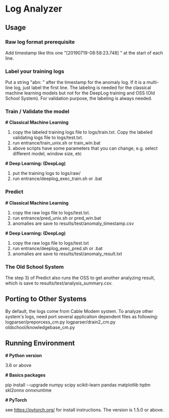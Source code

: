 # **Log Analyzer**

## **Usage**

### Raw log format prerequisite
Add timestamp like this one "[20190719-08:58:23.748] " at the start of each line.

### Label your training logs
Put a string "abn: " after the timestamp for the anomaly log. If it is a multi-line log, just label the first line. The labeling is needed for the classical machine learning models but not for the DeepLog training and OSS (Old School System). For validation purpose, the labeling is always needed.

### Train / Validate the model

**# Classical Machine Learning**

1) copy the labeled training logs file to logs/train.txt. Copy the labeled validating logs file to logs/test.txt.
2) run entrance/train_unix.sh or train_win.bat
3) above scripts have some parameters that you can change, e.g. select different model, window size, etc

**# Deep Learning: (DeepLog)**

1) put the training logs to logs/raw/
2) run entrance/deeplog_exec_train.sh or .bat

### Predict

**# Classical Machine Learning**

1) copy the raw logs file to logs/test.txt.
2) run entrance/pred_unix.sh or pred_win.bat
3) anomalies are save to results/test/anomaly_timestamp.csv

**# Deep Learning: (DeepLog)**

1) copy the raw logs file to logs/test.txt
2) run entrance/deeplog_exec_pred.sh or .bat
3) anomalies are save to results/test/anomaly_result.txt

### The Old School System
The step 3) of Predict also runs the OSS to get another analyzing result, which is save to results/test/analysis_summary.csv.

## **Porting to Other Systems**

By default, the logs come from Cable Modem system. To analyze other system's logs, need port several application dependent files as following:
logparser/preporcess_cm.py
logparser/drain2_cm.py
oldschool/knowledgebase_cm.py

## **Running Environment**

**# Python version**

3.6 or above

**# Basics packages**

pip install --upgrade numpy scipy scikit-learn pandas matplotlib tqdm skl2onnx onnxruntime

**# PyTorch**

see https://pytorch.org/ for install instructions. The version is 1.5.0 or above.

